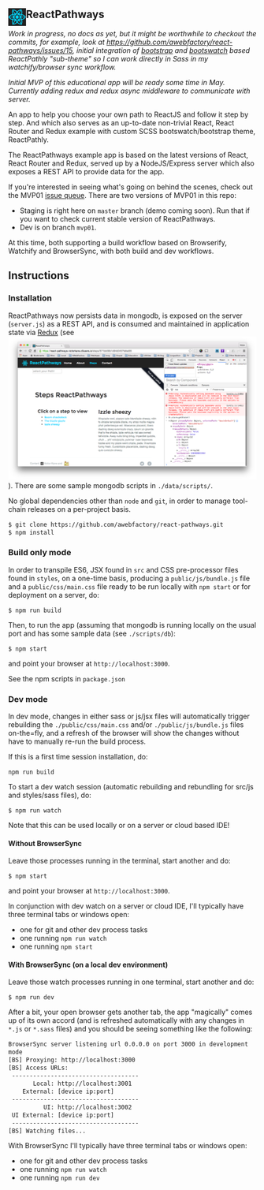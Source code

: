 ## <img src="https://github.com/awebfactory/react-pathways/blob/master/public/images/react-pathways-36x36.png" name="ReactPathways" style="float:left"> ReactPathways

*Work in progress, no docs as yet, but it might be worthwhile to checkout the commits, for example, look at https://github.com/awebfactory/react-pathways/issues/15, initial integration of [bootstrap](http://getbootstrap.com/) and [bootswatch](http://bootswatch.com/) based ReactPathly "sub-theme" so I can work directly in Sass in my watchify/browser sync workflow.*

*Initial MVP of this educational app will be ready some time in May. Currently adding redux and redux async middleware to communicate with server.*

An app to help you choose your own path to ReactJS and follow it step by step. And which also serves as an up-to-date non-trivial React, React Router and Redux example with custom SCSS bootswatch/bootstrap theme, ReactPathly.

The ReactPathways example app is based on the latest versions of React, React Router and Redux, served up by a NodeJS/Express server which also exposes a REST API to provide data for the app.

If you're interested in seeing what's going on behind the scenes, check out the MVP01 [issue queue](https://github.com/awebfactory/react-pathways/issues). There are two versions of MVP01 in this repo:

* Staging is right here on `master` branch (demo coming soon). Run that if you want to check current stable version of ReactPathways.
* Dev is on branch `mvp01`.

At this time, both supporting a build workflow based on Browserify, Watchify and BrowserSync, with both build and dev workflows.

## Instructions

### Installation

ReactPathways now persists data in mongodb, is exposed on the server (`server.js`) as a REST API, and is consumed and maintained in application state via [Redux](http://redux.js.org/) (see ![results of `store.getState()` in console](https://raw.githubusercontent.com/awebfactory/react-pathways/master/app/reducers/state.png)). There are some sample mongodb scripts in `./data/scripts/`.

No global dependencies other than `node` and `git`, in order to manage tool-chain releases on a per-project basis.

```
$ git clone https://github.com/awebfactory/react-pathways.git
$ npm install
```

### Build only mode

In order to transpile ES6, JSX found in `src` and CSS pre-processor files found in `styles`, on a one-time basis, producing a `public/js/bundle.js` file and a `public/css/main.css` file ready to be run locally with `npm start` or for deployment on a server, do:

```
$ npm run build
```

Then, to run the app (assuming that mongodb is running locally on the usual port and has some sample data (see `./scripts/db`):

```
$ npm start
```

and point your browser at `http://localhost:3000`.

See the npm scripts in `package.json`

### Dev mode

In dev mode, changes in either sass or js/jsx files will automatically trigger rebuilding the `./public/css/main.css` and/or `./public/js/bundle.js` files on-the=fly, and a refresh of the browser will show the changes without have to manually re-run the build process.

If this is a first time session installation, do: 

```
npm run build
```

To start a dev watch session (automatic rebuilding and rebundling for src/js and styles/sass files), do:

```
$ npm run watch
```

Note that this can be used locally or on a server or cloud based IDE!

#### Without BrowserSync

Leave those processes running in the terminal, start another and do:

```
$ npm start
```

and point your browser at `http://localhost:3000`.

In conjunction with dev watch on a server or cloud IDE, I'll typically have three terminal tabs or windows open:

* one for git and other dev process tasks
* one running `npm run watch`
* one running `npm start`

#### With BrowserSync (on a local dev environment)

Leave those watch processes running in one terminal, start another and do:

```
$ npm run dev
```

After a bit, your open browser gets another tab, the app "magically" comes up of its own accord (and is refreshed automatically with any changes in `*.js` or `*.sass` files) and you should be seeing something like the following:

```
BrowserSync server listening url 0.0.0.0 on port 3000 in development mode
[BS] Proxying: http://localhost:3000
[BS] Access URLs:
 ------------------------------------
       Local: http://localhost:3001
    External: [device ip:port]
 ------------------------------------
          UI: http://localhost:3002
 UI External: [device ip:port]
 ------------------------------------
[BS] Watching files...
```

With BrowserSync I'll typically have three terminal tabs or windows open:

* one for git and other dev process tasks
* one running `npm run watch`
* one running `npm run dev`
